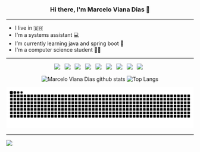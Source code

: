 <h3 align="center">Hi there, I'm Marcelo Viana Dias 👋</h3>

<hr>

-  I live in :brazil: 
-  I'm a systems assistant :computer:
-  I’m currently learning java and spring boot :leaves:
-  I'm a computer science student :student:

<hr>

<!--<p align="center">
	<a href="https://github.com/pacatovisk"><img src="https://img.icons8.com/bubbles/50/000000/github.png" alt="GitHub"/></a>
	<a href="https://www.linkedin.com/in/marcelo-viana-dias/"><img src="https://img.icons8.com/bubbles/50/000000/linkedin.png" alt="LinkedIn"/></a>
	<a href="https://www.instagram.com/pacatovisk/"><img src="https://img.icons8.com/bubbles/50/000000/instagram.png" alt="Instagram"/></a>
</p>-->


<p align="center">
  <img src="https://img.shields.io/badge/HTML%20-%23F7DF1E.svg?&style=for-the-badge&color=E34F26" />&nbsp;&nbsp;
  <img src="https://img.shields.io/badge/css%20-%23F7DF1E.svg?&style=for-the-badge&color=5BA8EE" />&nbsp;&nbsp;
  <img src="https://img.shields.io/badge/JavaScript%20-%23F7DF1E.svg?&style=for-the-badge&color=F7DF1E" />&nbsp;&nbsp;
  <img src="https://img.shields.io/badge/Angular%20-%23F7DF1E.svg?&style=for-the-badge&color=DD0031" />&nbsp;&nbsp;
  <img src="https://img.shields.io/badge/Bootstrap%20-%23F7DF1E.svg?&style=for-the-badge&color=7044A3" />&nbsp;&nbsp;
  <img src="https://img.shields.io/badge/Java%20-%23F7DF1E.svg?&style=for-the-badge&color=F7DF1E" />&nbsp;&nbsp;
  <img src="https://img.shields.io/badge/SQL%20-%23F7DF1E.svg?&style=for-the-badge&color=4F4F4F" />&nbsp;&nbsp;
  <img src="https://img.shields.io/badge/PLSQL%20-%23F7DF1E.svg?&style=for-the-badge&color=00FF7F" />&nbsp;&nbsp;
  <img src="https://img.shields.io/badge/Git flow%20-%23F7DF1E.svg?&style=for-the-badge&color=000" />&nbsp;&nbsp;
</p>

<p align="center">
  <img src="https://github-readme-stats.vercel.app/api?username=pacatovisk&count_private=true&show_icons=true&theme=dark" alt="Marcelo Viana Dias github stats" width="400"/>
  <img src="https://github-readme-stats.vercel.app/api/top-langs/?username=pacatovisk&layout=compact&exclude_repo=exposure-fusion&theme=dark" alt="Top Langs" width="334"/> </p>

![Snake animation](https://github.com/pacatovisk/pacatovisk/blob/output/github-contribution-grid-snake.svg)

<hr>

![](https://komarev.com/ghpvc/?username=pacatovisk&color=yellow&style=flat)
   
  
<!--
**Pacatovisk/Pacatovisk** is a ✨ _special_ ✨ repository because its `README.md` (this file) appears on your GitHub profile.

Here are some ideas to get you started:

- 🔭 I’m currently working on ...
- 🌱 I’m currently learning ...
- 👯 I’m looking to collaborate on ...
- 🤔 I’m looking for help with ...
- 💬 Ask me about ...
- 📫 How to reach me: ...
- 😄 Pronouns: ...
- ⚡ Fun fact: ...
-->

